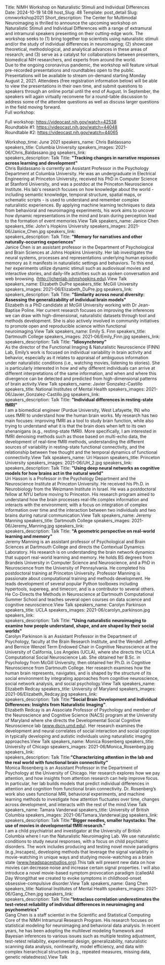 Title: NIMH Workshop on Naturalistic Stimuli and Individual Differences
Date: 2024-10-19 14:08
host_Slug: 48
Template: post_detail
Slug: cmnworkshop2021
Short_description: The Center for Multimodal Neuroimaging is thrilled to announce the upcoming workshop on Naturalistic Stimuli and Individual Differences with a range of extramural and intramural speakers presenting on their cutting-edge work.  The workshop seeks to (1) bring together top scientists using naturalistic stimuli and/or the study of individual differences in neuroimaging; (2) showcase theoretical, methodological, and analytical advances in these areas of research; and (3) serve as a catalyst for collaborations between presenters, biomedical NIH researchers, and experts from around the world. <br/>Due to the ongoing coronavirus pandemic, the workshop will feature virtual pre-recorded presentations and roundtables open to the public.  Presentations will be available to stream on-demand starting Monday August 2, 2021.  Attendees (free registration information below) will be able to view the presentations in their own time, and submit questions to speakers through an online portal until the end of August.  In September, the speakers will again virtually reconvene for a round-table discussion to address some of the attendee questions as well as discuss larger questions in the field moving forward. <br/>Full workshop: <p>Full workshop:&nbsp;<a href="https://videocast.nih.gov/watch=42538">https://videocast.nih.gov/watch=42538</a><br>Roundtable #1:&nbsp;<a href="https://videocast.nih.gov/watch=44048" title="https://videocast.nih.gov/watch=44048">https://videocast.nih.gov/watch=44048</a><br>Roundtable #2:&nbsp;<a href="https://videocast.nih.gov/watch=44065" title="https://videocast.nih.gov/watch=44065">https://videocast.nih.gov/watch=44065</a></p>
Workshop_time: June 2021
speakers_name:  Chris Baldassano
speakers_title:  Columbia University
speakers_images:  2021-06/Chris_Baldassano.jpg
speakers_link:  
speakers_description:  Talk Title: <b>"Tracking changes in narrative responses across learning and development"</b><br/>Chris Baldassano is currently an Assistant Professor in the Psychology Department at Columbia University. He was an undergraduate in Electrical Engineering at Princeton University, received his PhD in Computer Science at Stanford University, and was a postdoc at the Princeton Neuroscience Institute. His lab's research focuses on how knowledge about the world - including semantic knowledge, temporal structure, spatial maps, or schematic scripts - is used to understand and remember complex naturalistic experiences. By applying machine learning techniques to data from behavioral and neuroimaging experiments, his work aims to uncover how dynamic representations in the mind and brain during perception lead to the formation of event memories.View Talk
speakers_name:  Janice Chen
speakers_title:  John's Hopkins University
speakers_images:  2021-06/Janice_Chen.jpg
speakers_link:  
speakers_description:  Talk Title: <b>"Memory for narratives and other naturally-occurring experiences"</b><br/>Janice Chen is an assistant professor in the Department of Psychological and Brain Sciences at Johns Hopkins University. Her lab investigates the neural systems, processes and representations underlying human episodic memory as it manifests in naturalistic settings and behaviors. To this end, her experiments utilize dynamic stimuli such as audiovisual movies and interactive stories, and daily-life activities such as spoken conversation and web browsing. (http://jchenlab.johnshopkins.edu).View Talk
speakers_name:  Elizabeth DuPre
speakers_title:  McGill University
speakers_images:  2021-06/Elizabeth_DuPre.jpg
speakers_link:  
speakers_description:  Talk Title: <b>"Similarity across neural diversity: Assessing the generalizability of individual brain models"</b><br/>  Elizabeth is a PhD candidate at McGill University working with Dr Jean-Baptise Poline. Her current research focuses on improving the inferences we can draw with high-dimensional, naturalistic datasets through tool and methods development. She is also actively involved in community initiatives to promote open and reproducible science within functional neuroimaging.View Talk
speakers_name:  Emily S. Finn
speakers_title:  Dartmouth College
speakers_images:  2021-06/Emily_Finn.jpg
speakers_link:  
speakers_description:  Talk Title: <b>"Idiosynchrony"</b></br> As the director of the Functional Imaging & Naturalistic Neuroscience (FINN) Lab, Emily’s work is focused on individual variability in brain activity and behavior, especially as it relates to appraisal of ambiguous information under naturalistic conditions (i.e., watching movies, listening to stories). She is particularly interested in how and why different individuals can arrive at different interpretations of the same information, and when and where this divergence can be detected and predicted from high-dimensional patterns of brain activity.View Talk
speakers_name:  Javier Gonzalez-Castillo
speakers_title:  National Institutes of Mental Health
speakers_images:  2021-06/Javier_Gonzalez-Castillo.jpg
speakers_link:  
speakers_description:  Talk Title: <b>"Individual differences in resting-state fMRI"</b><br/>I am a biomedical engineer (Purdue University, West Lafayette, IN) who uses fMRI to understand how the human brain works. My research has two main focuses: improving fMRI as a tool to study brain function, while also trying to understand what it is that the brain does when left to its own shenanigans (e.g., resting-state fMRI). More specifically, I am interested in fMRI denoising methods such as those based on multi-echo data, the development of real-time fMRI methods, understanding the different sources of variability in resting-state functional connectivity, and the relationship between free thought and the temporal dynamics of functional connectivity.View Talk
speakers_name:  Uri Hasson
speakers_title:  Princeton University
speakers_images:  2021-06/UH_2.jpg
speakers_link:  
speakers_description:  Talk Title: <b>"Using deep neural networks as cognitive models for how brains act in the natural world"</b><br/>Uri Hasson is a Professor in the Psychology Department and the Neuroscience Institute at Princeton University. He received his Ph.D. in Neurobiology from the Weizmann Institute in Israel. He was a postdoctoral fellow at NYU before moving to Princeton. His research program aimed to understand how the brain processes real-life complex information and interacts with the environment; with a focus on integration of complex information over time and the interaction between two individuals and two brains during natural communication.View Talk
speakers_name:  Jeremy Manning
speakers_title:  Dartmouth College
speakers_images:  2021-06/Jeremy_Manning.jpg
speakers_link:  
speakers_description:  Talk Title: <b>"A geometric perspective on real-world learning and memory"</b><br/>Jeremy Manning is an assistant professor of Psychological and Brain Sciences at Dartmouth College and directs the Contextual Dynamics Laboratory. His research is on understanding the brain network dynamics that support real-world learning and memory.  He holds BS degrees from Brandeis University in Computer Science and Neuroscience, and a PhD in Neuroscience from the University of Pennsylvania. He completed his postdoctoral training at Princeton University. Professor Manning is passionate about computational training and methods development. He leads development of several popular Python toolboxes including hypertools, supereeg, and timecorr, and is a contributor to several others. He Co-Directs the Methods in Neuroscience at Dartmouth Computational Summer School and teaches several open courses on data science and cognitive neuroscience.View Talk
speakers_name:  Carolyn Parkinson
speakers_title:  UCLA
speakers_images:  2021-06/carolyn_parkinson.jpg
speakers_link:  
speakers_description:  Talk Title: <b>"Using naturalistic neuroimaging to examine how people understand, shape, and are shaped by their social worlds"</b><br/>Carolyn Parkinson is an Assistant Professor in the Department of Psychology, faculty at the Brain Research Institute, and the Wendell Jeffrey and Bernice Wenzel Term Endowed Chair in Cognitive Neuroscience at the University of California, Los Angeles (UCLA), where she directs the UCLA Computational Social Neuroscience Lab. She obtained her B.Sc. in Psychology from McGill University, then obtained her Ph.D. in Cognitive Neuroscience from Dartmouth College. Her research examines how the human brain represents, navigates, and is shaped by the structure of its social environment by integrating approaches from cognitive neuroscience, social network analysis, and social psychology.View Talk
speakers_name:  Elizabeth Redcay
speakers_title:  University of Maryland
speakers_images:  2021-06/Elizabeth_Redcay.jpg
speakers_link:  
speakers_description:  Talk Title:<b>"Social Brain Development and Individual Differences: Insights from Naturalistic Imaging"</b>.<br/>Elizabeth Redcay is an Associate Professor of Psychology and member of the Neuroscience and Cognitive Science (NACS) program at the University of Maryland where she directs the Developmental Social Cognitive Neuroscience lab (www.dscn.umd.edu). Her research examines the development and neural correlates of social interaction and social cognition in typically developing and autistic individuals using naturalistic imaging approaches.View Talk
speakers_name:  Monica Rosenberg
speakers_title:  University of Chicago
speakers_images:  2021-06/Monica_Rosenberg.jpg
speakers_link:  
speakers_description:  Talk Title:<b>"Characterizing attention in the lab and the real world with functional brain connectivity"</b><br/> Monica Rosenberg is an Assistant Professor in the Department of Psychology at the University of Chicago. Her research explores how we pay attention, and how insights from attention research can help improve focus. In particular, her lab builds models that predict individual differences in attention and cognition from functional brain connectivity. Dr. Rosenberg’s work also uses functional MRI, behavioral experiments, and machine learning methods to investigate how attention fluctuates over time, changes across development, and interacts with the rest of the mind.View Talk
speakers_name:  Tamara Vanderwal
speakers_title:  University of British Columbia
speakers_images:  2021-06/Tamara_Vanderwal.jpg
speakers_link:  
speakers_description:  Talk Title:<b>"Bigger needles, smaller haystacks: The use of movies in developmental fMRI research."</b><br/>I am a child psychiatrist and investigator at the University of British Columbia where I run the Naturalistic Neuroimaging Lab. We use naturalistic conditions to study neural responses, with a focus on child psychiatric disorders.  The work includes producing and testing novel movie paradigms (e.g.,Inscapes), developing methods that leverage the signal variability in movie-watching in unique ways and studying movie-watching as a brain state (www.headspacestudios.org).This talk will present new data on how movies can decrease noise and increase certain signal properties. I will also introduce a novel movie-based symptom provocation paradigm (calledAll Day Wrong)that we created to evoke symptoms in childhood-onset obsessive-compulsive disorder.View Talk
speakers_name:  Gang Chen
speakers_title:  National Institutes of Mental Health
speakers_images:  2021-06/Gang_Chen.jpg
speakers_link:  
speakers_description:  Talk Title:<b>"Intraclass correlation underestimates the test-retest reliability of individual differences in neuroimaging and psychometrics"</b><br/>Gang Chen is a staff scientist in the Scientific and Statistical Computing Core of the NIMH Intramural Research Program. His research focuses on statistical modeling for neuroimaging and behavioral data analysis. In recent years, he has been adopting the multilevel modeling framework and Bayesian inferences to various issues such as multiple testing adjustment, test-retest reliability, experimental design, generalizability, naturalistic scanning data analysis, nonlinearity, model efficiency, and data with complex hierarchical structures (e.g., repeated measures, missing data, genetic relatedness).View Talk
